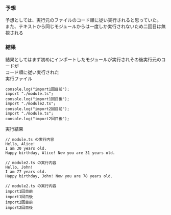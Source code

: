 ### 予想

予想としては、実行元のファイルのコード順に従い実行されると思っていた。<br>
また、テキストから同じモジュールからは一度しか実行されないため二回目は無視される

### 結果

結果としてはまず初めにインポートしたモジュールが実行されその後実行元のコードが<br>
コード順に従い実行された<br>
実行ファイル

```
console.log("import1回目前");
import "./module.ts";
console.log("import1回目後");
import "./module2.ts";
console.log("import2回目前");
import "./module.ts";
console.log("import2回目後");
```

実行結果

```
// module.ts の実行内容
Hello, Alice!
I am 30 years old.
Happy birthday, Alice! Now you are 31 years old.

// module2.ts の実行内容
Hello, John!
I am 77 years old.
Happy birthday, John! Now you are 78 years old.

// module2.ts の実行内容
import1回目前
import1回目後
import2回目前
import2回目後
```
